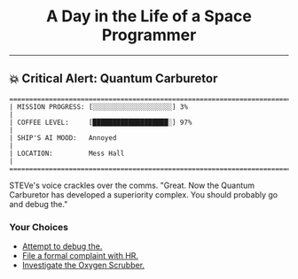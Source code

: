 <h1 align="center">A Day in the Life of a Space Programmer</h1>

---

<h2 id="node-39">💥 Critical Alert: Quantum Carburetor</h2>

```
========================================================================
| MISSION PROGRESS: [░░░░░░░░░░░░░░░░░░░░] 3%                                  |
| COFFEE LEVEL:     [███████████████████░] 97%                                 |
| SHIP'S AI MOOD:   Annoyed                                                    |
| LOCATION:         Mess Hall                                                  |
========================================================================
```

STEVe's voice crackles over the comms. "Great. Now the Quantum Carburetor has developed a superiority complex. You should probably go and debug the."



### Your Choices

*   [Attempt to debug the.](./README-0042.md)
*   [File a formal complaint with HR.](./README-0042.md)
*   [Investigate the Oxygen Scrubber.](./README-0043.md)
